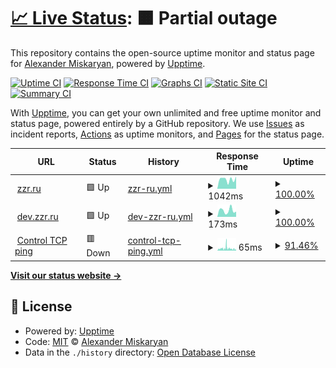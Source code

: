 # [📈 Live Status](https://status.zzr.ru): <!--live status--> **🟧 Partial outage**

This repository contains the open-source uptime monitor and status page for [Alexander Miskaryan](https://status.zzr.ru), powered by [Upptime](https://github.com/upptime/upptime).

[![Uptime CI](https://github.com/alexmisk/status.zzr.ru/workflows/Uptime%20CI/badge.svg)](https://github.com/AHRJ/status.zzr.ru/actions?query=workflow%3A%22Uptime+CI%22)
[![Response Time CI](https://github.com/alexmisk/status.zzr.ru/workflows/Response%20Time%20CI/badge.svg)](https://github.com/AHRJ/status.zzr.ru/actions?query=workflow%3A%22Response+Time+CI%22)
[![Graphs CI](https://github.com/alexmisk/status.zzr.ru/workflows/Graphs%20CI/badge.svg)](https://github.com/AHRJ/status.zzr.ru/actions?query=workflow%3A%22Graphs+CI%22)
[![Static Site CI](https://github.com/alexmisk/status.zzr.ru/workflows/Static%20Site%20CI/badge.svg)](https://github.com/AHRJ/status.zzr.ru/actions?query=workflow%3A%22Static+Site+CI%22)
[![Summary CI](https://github.com/alexmisk/status.zzr.ru/workflows/Summary%20CI/badge.svg)](https://github.com/AHRJ/status.zzr.ru/actions?query=workflow%3A%22Summary+CI%22)

With [Upptime](https://upptime.js.org), you can get your own unlimited and free uptime monitor and status page, powered entirely by a GitHub repository. We use [Issues](https://github.com/alexmisk/status.zzr.ru/issues) as incident reports, [Actions](https://github.com/alexmisk/status.zzr.ru/actions) as uptime monitors, and [Pages](https://status.zzr.ru) for the status page.

<!--start: status pages-->
<!-- This summary is generated by Upptime (https://github.com/upptime/upptime) -->
<!-- Do not edit this manually, your changes will be overwritten -->
<!-- prettier-ignore -->
| URL | Status | History | Response Time | Uptime |
| --- | ------ | ------- | ------------- | ------ |
| <img alt="" src="https://icons.duckduckgo.com/ip3/zzr.ru.ico" height="13"> [zzr.ru](https://zzr.ru) | 🟩 Up | [zzr-ru.yml](https://github.com/AHRJ/status.zzr.ru/commits/HEAD/history/zzr-ru.yml) | <details><summary><img alt="Response time graph" src="./graphs/zzr-ru/response-time-week.png" height="20"> 1042ms</summary><br><a href="https://status.zzr.ru/history/zzr-ru"><img alt="Response time 1020" src="https://img.shields.io/endpoint?url=https%3A%2F%2Fraw.githubusercontent.com%2FAHRJ%2Fstatus.zzr.ru%2FHEAD%2Fapi%2Fzzr-ru%2Fresponse-time.json"></a><br><a href="https://status.zzr.ru/history/zzr-ru"><img alt="24-hour response time 1374" src="https://img.shields.io/endpoint?url=https%3A%2F%2Fraw.githubusercontent.com%2FAHRJ%2Fstatus.zzr.ru%2FHEAD%2Fapi%2Fzzr-ru%2Fresponse-time-day.json"></a><br><a href="https://status.zzr.ru/history/zzr-ru"><img alt="7-day response time 1042" src="https://img.shields.io/endpoint?url=https%3A%2F%2Fraw.githubusercontent.com%2FAHRJ%2Fstatus.zzr.ru%2FHEAD%2Fapi%2Fzzr-ru%2Fresponse-time-week.json"></a><br><a href="https://status.zzr.ru/history/zzr-ru"><img alt="30-day response time 1087" src="https://img.shields.io/endpoint?url=https%3A%2F%2Fraw.githubusercontent.com%2FAHRJ%2Fstatus.zzr.ru%2FHEAD%2Fapi%2Fzzr-ru%2Fresponse-time-month.json"></a><br><a href="https://status.zzr.ru/history/zzr-ru"><img alt="1-year response time 1081" src="https://img.shields.io/endpoint?url=https%3A%2F%2Fraw.githubusercontent.com%2FAHRJ%2Fstatus.zzr.ru%2FHEAD%2Fapi%2Fzzr-ru%2Fresponse-time-year.json"></a></details> | <details><summary><a href="https://status.zzr.ru/history/zzr-ru">100.00%</a></summary><a href="https://status.zzr.ru/history/zzr-ru"><img alt="All-time uptime 99.94%" src="https://img.shields.io/endpoint?url=https%3A%2F%2Fraw.githubusercontent.com%2FAHRJ%2Fstatus.zzr.ru%2FHEAD%2Fapi%2Fzzr-ru%2Fuptime.json"></a><br><a href="https://status.zzr.ru/history/zzr-ru"><img alt="24-hour uptime 100.00%" src="https://img.shields.io/endpoint?url=https%3A%2F%2Fraw.githubusercontent.com%2FAHRJ%2Fstatus.zzr.ru%2FHEAD%2Fapi%2Fzzr-ru%2Fuptime-day.json"></a><br><a href="https://status.zzr.ru/history/zzr-ru"><img alt="7-day uptime 100.00%" src="https://img.shields.io/endpoint?url=https%3A%2F%2Fraw.githubusercontent.com%2FAHRJ%2Fstatus.zzr.ru%2FHEAD%2Fapi%2Fzzr-ru%2Fuptime-week.json"></a><br><a href="https://status.zzr.ru/history/zzr-ru"><img alt="30-day uptime 99.76%" src="https://img.shields.io/endpoint?url=https%3A%2F%2Fraw.githubusercontent.com%2FAHRJ%2Fstatus.zzr.ru%2FHEAD%2Fapi%2Fzzr-ru%2Fuptime-month.json"></a><br><a href="https://status.zzr.ru/history/zzr-ru"><img alt="1-year uptime 99.93%" src="https://img.shields.io/endpoint?url=https%3A%2F%2Fraw.githubusercontent.com%2FAHRJ%2Fstatus.zzr.ru%2FHEAD%2Fapi%2Fzzr-ru%2Fuptime-year.json"></a></details>
| <img alt="" src="https://icons.duckduckgo.com/ip3/dev.zzr.ru.ico" height="13"> [dev.zzr.ru](https://dev.zzr.ru) | 🟩 Up | [dev-zzr-ru.yml](https://github.com/AHRJ/status.zzr.ru/commits/HEAD/history/dev-zzr-ru.yml) | <details><summary><img alt="Response time graph" src="./graphs/dev-zzr-ru/response-time-week.png" height="20"> 173ms</summary><br><a href="https://status.zzr.ru/history/dev-zzr-ru"><img alt="Response time 178" src="https://img.shields.io/endpoint?url=https%3A%2F%2Fraw.githubusercontent.com%2FAHRJ%2Fstatus.zzr.ru%2FHEAD%2Fapi%2Fdev-zzr-ru%2Fresponse-time.json"></a><br><a href="https://status.zzr.ru/history/dev-zzr-ru"><img alt="24-hour response time 143" src="https://img.shields.io/endpoint?url=https%3A%2F%2Fraw.githubusercontent.com%2FAHRJ%2Fstatus.zzr.ru%2FHEAD%2Fapi%2Fdev-zzr-ru%2Fresponse-time-day.json"></a><br><a href="https://status.zzr.ru/history/dev-zzr-ru"><img alt="7-day response time 173" src="https://img.shields.io/endpoint?url=https%3A%2F%2Fraw.githubusercontent.com%2FAHRJ%2Fstatus.zzr.ru%2FHEAD%2Fapi%2Fdev-zzr-ru%2Fresponse-time-week.json"></a><br><a href="https://status.zzr.ru/history/dev-zzr-ru"><img alt="30-day response time 193" src="https://img.shields.io/endpoint?url=https%3A%2F%2Fraw.githubusercontent.com%2FAHRJ%2Fstatus.zzr.ru%2FHEAD%2Fapi%2Fdev-zzr-ru%2Fresponse-time-month.json"></a><br><a href="https://status.zzr.ru/history/dev-zzr-ru"><img alt="1-year response time 184" src="https://img.shields.io/endpoint?url=https%3A%2F%2Fraw.githubusercontent.com%2FAHRJ%2Fstatus.zzr.ru%2FHEAD%2Fapi%2Fdev-zzr-ru%2Fresponse-time-year.json"></a></details> | <details><summary><a href="https://status.zzr.ru/history/dev-zzr-ru">100.00%</a></summary><a href="https://status.zzr.ru/history/dev-zzr-ru"><img alt="All-time uptime 99.49%" src="https://img.shields.io/endpoint?url=https%3A%2F%2Fraw.githubusercontent.com%2FAHRJ%2Fstatus.zzr.ru%2FHEAD%2Fapi%2Fdev-zzr-ru%2Fuptime.json"></a><br><a href="https://status.zzr.ru/history/dev-zzr-ru"><img alt="24-hour uptime 100.00%" src="https://img.shields.io/endpoint?url=https%3A%2F%2Fraw.githubusercontent.com%2FAHRJ%2Fstatus.zzr.ru%2FHEAD%2Fapi%2Fdev-zzr-ru%2Fuptime-day.json"></a><br><a href="https://status.zzr.ru/history/dev-zzr-ru"><img alt="7-day uptime 100.00%" src="https://img.shields.io/endpoint?url=https%3A%2F%2Fraw.githubusercontent.com%2FAHRJ%2Fstatus.zzr.ru%2FHEAD%2Fapi%2Fdev-zzr-ru%2Fuptime-week.json"></a><br><a href="https://status.zzr.ru/history/dev-zzr-ru"><img alt="30-day uptime 100.00%" src="https://img.shields.io/endpoint?url=https%3A%2F%2Fraw.githubusercontent.com%2FAHRJ%2Fstatus.zzr.ru%2FHEAD%2Fapi%2Fdev-zzr-ru%2Fuptime-month.json"></a><br><a href="https://status.zzr.ru/history/dev-zzr-ru"><img alt="1-year uptime 99.39%" src="https://img.shields.io/endpoint?url=https%3A%2F%2Fraw.githubusercontent.com%2FAHRJ%2Fstatus.zzr.ru%2FHEAD%2Fapi%2Fdev-zzr-ru%2Fuptime-year.json"></a></details>
| <img alt="" src="https://icons.duckduckgo.com/ip3/null.ico" height="13"> [Control TCP ping](1.1.1.1) | 🟥 Down | [control-tcp-ping.yml](https://github.com/AHRJ/status.zzr.ru/commits/HEAD/history/control-tcp-ping.yml) | <details><summary><img alt="Response time graph" src="./graphs/control-tcp-ping/response-time-week.png" height="20"> 65ms</summary><br><a href="https://status.zzr.ru/history/control-tcp-ping"><img alt="Response time 72" src="https://img.shields.io/endpoint?url=https%3A%2F%2Fraw.githubusercontent.com%2FAHRJ%2Fstatus.zzr.ru%2FHEAD%2Fapi%2Fcontrol-tcp-ping%2Fresponse-time.json"></a><br><a href="https://status.zzr.ru/history/control-tcp-ping"><img alt="24-hour response time 44" src="https://img.shields.io/endpoint?url=https%3A%2F%2Fraw.githubusercontent.com%2FAHRJ%2Fstatus.zzr.ru%2FHEAD%2Fapi%2Fcontrol-tcp-ping%2Fresponse-time-day.json"></a><br><a href="https://status.zzr.ru/history/control-tcp-ping"><img alt="7-day response time 65" src="https://img.shields.io/endpoint?url=https%3A%2F%2Fraw.githubusercontent.com%2FAHRJ%2Fstatus.zzr.ru%2FHEAD%2Fapi%2Fcontrol-tcp-ping%2Fresponse-time-week.json"></a><br><a href="https://status.zzr.ru/history/control-tcp-ping"><img alt="30-day response time 64" src="https://img.shields.io/endpoint?url=https%3A%2F%2Fraw.githubusercontent.com%2FAHRJ%2Fstatus.zzr.ru%2FHEAD%2Fapi%2Fcontrol-tcp-ping%2Fresponse-time-month.json"></a><br><a href="https://status.zzr.ru/history/control-tcp-ping"><img alt="1-year response time 73" src="https://img.shields.io/endpoint?url=https%3A%2F%2Fraw.githubusercontent.com%2FAHRJ%2Fstatus.zzr.ru%2FHEAD%2Fapi%2Fcontrol-tcp-ping%2Fresponse-time-year.json"></a></details> | <details><summary><a href="https://status.zzr.ru/history/control-tcp-ping">91.46%</a></summary><a href="https://status.zzr.ru/history/control-tcp-ping"><img alt="All-time uptime 99.86%" src="https://img.shields.io/endpoint?url=https%3A%2F%2Fraw.githubusercontent.com%2FAHRJ%2Fstatus.zzr.ru%2FHEAD%2Fapi%2Fcontrol-tcp-ping%2Fuptime.json"></a><br><a href="https://status.zzr.ru/history/control-tcp-ping"><img alt="24-hour uptime 85.43%" src="https://img.shields.io/endpoint?url=https%3A%2F%2Fraw.githubusercontent.com%2FAHRJ%2Fstatus.zzr.ru%2FHEAD%2Fapi%2Fcontrol-tcp-ping%2Fuptime-day.json"></a><br><a href="https://status.zzr.ru/history/control-tcp-ping"><img alt="7-day uptime 91.46%" src="https://img.shields.io/endpoint?url=https%3A%2F%2Fraw.githubusercontent.com%2FAHRJ%2Fstatus.zzr.ru%2FHEAD%2Fapi%2Fcontrol-tcp-ping%2Fuptime-week.json"></a><br><a href="https://status.zzr.ru/history/control-tcp-ping"><img alt="30-day uptime 98.03%" src="https://img.shields.io/endpoint?url=https%3A%2F%2Fraw.githubusercontent.com%2FAHRJ%2Fstatus.zzr.ru%2FHEAD%2Fapi%2Fcontrol-tcp-ping%2Fuptime-month.json"></a><br><a href="https://status.zzr.ru/history/control-tcp-ping"><img alt="1-year uptime 99.77%" src="https://img.shields.io/endpoint?url=https%3A%2F%2Fraw.githubusercontent.com%2FAHRJ%2Fstatus.zzr.ru%2FHEAD%2Fapi%2Fcontrol-tcp-ping%2Fuptime-year.json"></a></details>

<!--end: status pages-->

[**Visit our status website →**](https://status.zzr.ru)

## 📄 License

- Powered by: [Upptime](https://github.com/upptime/upptime)
- Code: [MIT](./LICENSE) © [Alexander Miskaryan](https://status.zzr.ru)
- Data in the `./history` directory: [Open Database License](https://opendatacommons.org/licenses/odbl/1-0/)
